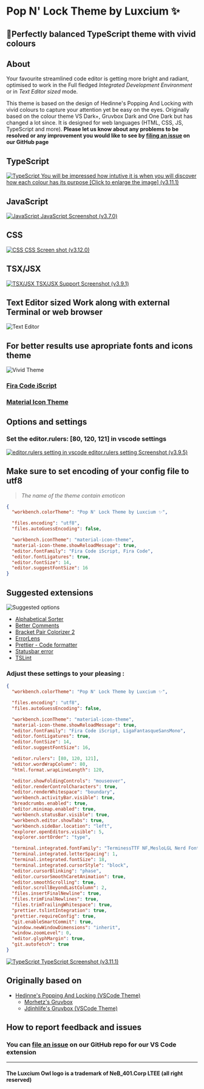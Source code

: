 # Pop N' Lock Theme by Luxcium ✨

## 🐲Perfectly balanced TypeScript theme with vivid colours

## About

Your favourite streamlined code editor is getting more bright and radiant, optimised to work in the Full fledged _Integrated Development Environment_ or in _Text Editor sized_ mode.

This theme is based on the design of Hedinne's Popping And Locking with vivid colours to capture your attention yet be easy on the eyes. Originally based on the colour theme VS Dark+, Gruvbox Dark and
One Dark but has changed a lot since. It is designed for web languages (HTML,
CSS, JS, TypeScript and more). **Please let us know about any problems to be resolved or any improvement you would like to see by [filing an issue](https://github.com/luxcium/pop-n-lock-theme-vscode/issues) on our GitHub page**

## TypeScript

[![TypeScript](https://raw.githubusercontent.com/luxcium/pop-n-lock-theme-vscode/master/images/v3.11.1/TypeScript.png) You will be impressed how intutive it is when you will discover how each colour has its purpose [Click to enlarge the image] (v3.11.1)](https://raw.githubusercontent.com/luxcium/pop-n-lock-theme-vscode/master/images/v3.11.1/TypeScript.png)

## JavaScript

[![JavaScript](https://raw.githubusercontent.com/luxcium/pop-n-lock-theme-vscode/master/images/v3.7.0/JS1.png) JavaScript Screenshot (v3.7.0)](https://raw.githubusercontent.com/luxcium/pop-n-lock-theme-vscode/master/images/v3.7.0/JS2.png)

## CSS

[![CSS](https://raw.githubusercontent.com/luxcium/pop-n-lock-theme-vscode/master/images/v3.12.0/CSS2.png) CSS Screen shot (v3.12.0)](https://raw.githubusercontent.com/luxcium/pop-n-lock-theme-vscode/master/images/v3.12.0/CSS1.png)

## TSX/JSX

[![TSX/JSX](https://raw.githubusercontent.com/luxcium/pop-n-lock-theme-vscode/master/images/v3.9.1/TSX-JSX.png) TSX/JSX Support Screenshot (v3.9.1)](https://raw.githubusercontent.com/luxcium/pop-n-lock-theme-vscode/master/images/v3.9.1/TSX-JSX.png)

## **Text Editor sized** Work along with external Terminal or web browser

![Text Editor](https://raw.githubusercontent.com/luxcium/pop-n-lock-theme-vscode/master/images/Screenshots2.png)

## **For better results use apropriate fonts and icons theme**

![Vivid Theme](https://raw.githubusercontent.com/luxcium/pop-n-lock-theme-vscode/master/images/main-screenshot.png)

### [Fira Code iScript](https://github.com/kencrocken/FiraCodeiScript)

### [Material Icon Theme](https://marketplace.visualstudio.com/items?itemName=PKief.material-icon-theme)

## **Options and settings**

### Set the editor.rulers: [80, 120, 121] in vscode settings

[![editor.rulers setting in vscode](https://raw.githubusercontent.com/luxcium/pop-n-lock-theme-vscode/master/images/v3.9.5/editor.rulers-vscode.png) editor.rulers setting Screenshot (v3.9.5)](https://raw.githubusercontent.com/luxcium/pop-n-lock-theme-vscode/master/images/v3.9.5/editor.rulers-vscode.png)

## **Make sure to set encoding of your config file to utf8**

> _The name of the theme contain emoticon_

```JSON
{
  "workbench.colorTheme": "Pop N' Lock Theme by Luxcium ✨",

  "files.encoding": "utf8",
  "files.autoGuessEncoding": false,

  "workbench.iconTheme": "material-icon-theme",
  "material-icon-theme.showReloadMessage": true,
  "editor.fontFamily": "Fira Code iScript, Fira Code",
  "editor.fontLigatures": true,
  "editor.fontSize": 14,
  "editor.suggestFontSize": 16
}
```

## **Suggested extensions**

![Suggested options](https://raw.githubusercontent.com/luxcium/pop-n-lock-theme-vscode/master/images/Screenshots4.png)

- [Alphabetical Sorter](https://marketplace.visualstudio.com/items?itemName=ue.alphabetical-sorter)
- [Better Comments](https://marketplace.visualstudio.com/items?itemName=aaron-bond.better-comments)
- [Bracket Pair Colorizer 2](https://marketplace.visualstudio.com/items?itemName=CoenraadS.bracket-pair-colorizer-2)
- [ErrorLens](https://marketplace.visualstudio.com/items?itemName=PhilHindle.errorlens)
- [Prettier - Code formatter](https://marketplace.visualstudio.com/items?itemName=esbenp.prettier-vscode)
- [Statusbar error](https://marketplace.visualstudio.com/items?itemName=JoeBerria.statusbarerror)
- [TSLint](https://marketplace.visualstudio.com/items?itemName=ms-vscode.vscode-typescript-tslint-plugin)

### **Adjust these settings to your pleasing :**

```json
{
  "workbench.colorTheme": "Pop N' Lock Theme by Luxcium ✨",

  "files.encoding": "utf8",
  "files.autoGuessEncoding": false,

  "workbench.iconTheme": "material-icon-theme",
  "material-icon-theme.showReloadMessage": true,
  "editor.fontFamily": "Fira Code iScript, LigaFantasqueSansMono",
  "editor.fontLigatures": true,
  "editor.fontSize": 14,
  "editor.suggestFontSize": 16,

  "editor.rulers": [80, 120, 121],
  "editor.wordWrapColumn": 80,
  "html.format.wrapLineLength": 120,

  "editor.showFoldingControls": "mouseover",
  "editor.renderControlCharacters": true,
  "editor.renderWhitespace": "boundary",
  "workbench.activityBar.visible": true,
  "breadcrumbs.enabled": true,
  "editor.minimap.enabled": true,
  "workbench.statusBar.visible": true,
  "workbench.editor.showTabs": true,
  "workbench.sideBar.location": "left",
  "explorer.openEditors.visible": 5,
  "explorer.sortOrder": "type",

  "terminal.integrated.fontFamily": "TerminessTTF NF,MesloLGL Nerd Font,CQ Mono",
  "terminal.integrated.letterSpacing": 1,
  "terminal.integrated.fontSize": 18,
  "terminal.integrated.cursorStyle": "block",
  "editor.cursorBlinking": "phase",
  "editor.cursorSmoothCaretAnimation": true,
  "editor.smoothScrolling": true,
  "editor.scrollBeyondLastColumn": 2,
  "files.insertFinalNewline": true,
  "files.trimFinalNewlines": true,
  "files.trimTrailingWhitespace": true,
  "prettier.tslintIntegration": true,
  "prettier.requireConfig": true,
  "git.enableSmartCommit": true,
  "window.newWindowDimensions": "inherit",
  "window.zoomLevel": 0,
  "editor.glyphMargin": true,
  "git.autofetch": true
}
```

[![TypeScript](https://raw.githubusercontent.com/luxcium/pop-n-lock-theme-vscode/master/images/v3.11.1/TS1.png) TypeScript Screenshot (v3.11.1)](https://raw.githubusercontent.com/luxcium/pop-n-lock-theme-vscode/master/images/v3.11.1/TS2.png)

## Originally based on

- [Hedinne's Popping And Locking (VSCode Theme)](https://github.com/hedinne/popping-and-locking-vscode)
  - [Morhetz's Gruvbox](https://github.com/morhetz/gruvbox)
  - [Jdinhlife's Gruvbox (VSCode Theme)](https://github.com/jdinhlife/vscode-theme-gruvbox)

## How to report feedback and issues

### You can [file an issue](https://github.com/luxcium/pop-n-lock-theme-vscode/issues) on our GitHub repo for our VS Code extension

---

#### The Luxcium Owl logo is a trademark of NeB_401.Corp LTEE (all right reserved)
